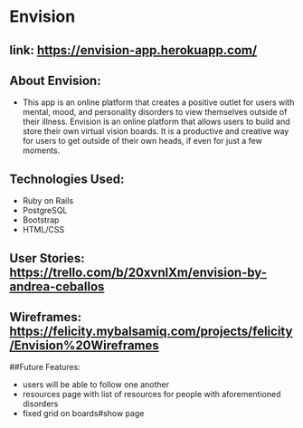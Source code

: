 # Envision
## link: https://envision-app.herokuapp.com/

## About Envision:
  * This app is an online platform that creates a positive outlet for users with mental, mood, and personality disorders to view themselves outside of their illness. Envision is an online platform that allows users to build and store their own virtual vision boards. It is a productive and creative way for users to get outside of their own heads, if even for just a few moments.

## Technologies Used:
  * Ruby on Rails
  * PostgreSQL
  * Bootstrap
  * HTML/CSS

## User Stories: https://trello.com/b/20xvnlXm/envision-by-andrea-ceballos

## Wireframes: https://felicity.mybalsamiq.com/projects/felicity/Envision%20Wireframes

##Future Features:
  * users will be able to follow one another
  * resources page with list of resources for people with aforementioned disorders
  * fixed grid on boards#show page
